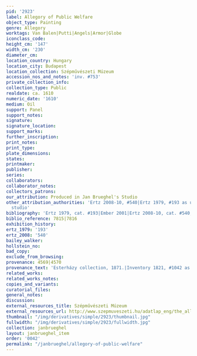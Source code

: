```yaml
---
pid: '2923'
label: Allegory of Public Welfare
object_type: Painting
genre: Allegory
worktags: Van Balen|Putti|Angels|Armor|Globe
iconclass_code:
height_cm: '147'
width_cm: '230'
diameter_cm:
location_country: Hungary
location_city: Budapest
location_collection: Szépművészeti Múzeum
accession_nos_and_notes: 'inv. #753'
private_collection_info:
collection_type: Public
realdate: ca. 1610
numeric_date: '1610'
medium: Oil
support: Panel
support_notes:
signature:
signature_location:
support_marks:
further_inscription:
print_notes:
print_type:
plate_dimensions:
states:
printmaker:
publisher:
series:
collaborators:
collaborator_notes:
collectors_patrons:
our_attribution: Produced in Jan Brueghel's Studio
other_attribution_authorities: 'Ertz 2008-10, #540|Ertz 1979, #193 as uncertain, possibly
  studio'
bibliography: 'Ertz 1979, cat. #193|Ember 2001|Ertz 2008-10, cat. #540, pp. 1159-61'
biblio_reference: 7815|7816
exhibition_history:
ertz_1979: '193'
ertz_2008: '540'
bailey_walker:
hollstein_no:
bad_copy:
exclude_from_browsing:
provenance: 4569|4570
provenance_text: 'Esterházy collection, 1871.|Inventory 1821, #1042 as ''M. de Vos'''
related_works:
related_works_notes:
copies_and_variants:
curatorial_files:
general_notes:
discussion:
external_resources_title: Szépművészeti Múzeum
external_resources_url: http://www.szepmuveszeti.hu/adatlap_eng/the_allegory_of_public_welfare_8637
thumbnail: "/img/derivatives/simple/2923/thumbnail.jpg"
fullwidth: "/img/derivatives/simple/2923/fullwidth.jpg"
collection: janbrueghel
layout: janbrueghel_item
order: '0042'
permalink: "/janbrueghel/allegory-of-public-welfare"
---
```

